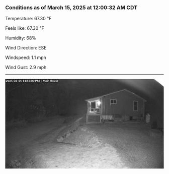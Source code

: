 ### Conditions as of March 15, 2025 at 12:00:32 AM CDT 

Temperature: 67.30 &deg;F

Feels like: 67.30 &deg;F

Humidity: 68%

Wind Direction: ESE

Windspeed: 1.1 mph

Wind Gust: 2.9 mph

---

<img src="./images/latest.jpeg"/>

